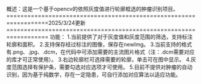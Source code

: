概述：这是一个基于opencv的依照灰度值进行轮廓框选的肿瘤识别项目。
==================================================================2025/3/24更新==================================================================
功能：
1.当前提供了对于灰度值和灰度范围的筛选，支持标注轮廓和面积。
2.支持保存经过标注的图像，保存在newImg。
3.当前支持的格式有.png、.jpg、.dcm，在代码中可添加需要的主流图片格式（注：.dcm需要对应的库才可正常使用）。
3.右边轮廓栏可选择需要的轮廓，单击可在图中显示。
4.灰度范围选择有保护条，需要勾选对应选项才可使用。
5.目前不提供对肿瘤的自动识别，因为基于纯数学，存在一定隐患，可自行添加对应算法以适应功能。
